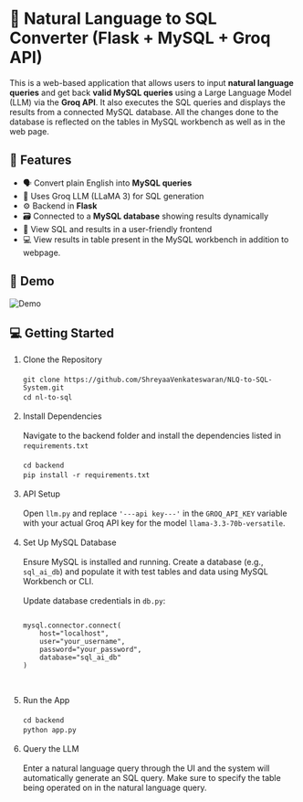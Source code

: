    # 🧠 Natural Language to SQL Converter (Flask + MySQL + Groq API)

This is a web-based application that allows users to input **natural language queries** and get back **valid MySQL queries** using a Large Language Model (LLM) via the **Groq API**. It also executes the SQL queries and displays the results from a connected MySQL database. All the changes done to the database is reflected on the tables in MySQL workbench as well as in the web page. 


## 📌 Features

- 🗣 Convert plain English into **MySQL queries**
- 🧠 Uses Groq LLM (LLaMA 3) for SQL generation
- ⚙️ Backend in **Flask**
- 🗃 Connected to a **MySQL database** showing results dynamically
- 🧩 View SQL and results in a user-friendly frontend
- 💻 View results in table present in the MySQL workbench in addition to webpage.


## 🚀 Demo

![Demo](./assets/demo.gif)

## 💻 Getting Started

<ol>
  <li>
    Clone the Repository  
    <br><br>
    <code>git clone https://github.com/ShreyaaVenkateswaran/NLQ-to-SQL-System.git</code><br>
    <code>cd nl-to-sql</code>
  </li>

  <br>

  <li>
    Install Dependencies  
    <br><br>
    Navigate to the backend folder and install the dependencies listed in <code>requirements.txt</code>  
    <br><br>
    <code>cd backend</code><br>
    <code>pip install -r requirements.txt</code>
  </li>

  <br>

  <li>
    API Setup  
    <br><br>
    Open <code>llm.py</code> and replace <code>'---api key---'</code> in the <code>GROQ_API_KEY</code> variable with your actual Groq API key for the model <code>llama-3.3-70b-versatile</code>.
  </li>

  <br>

  <li>
    Set Up MySQL Database  
    <br><br>
    Ensure MySQL is installed and running. Create a database (e.g., <code>sql_ai_db</code>) and populate it with test tables and data using MySQL Workbench or CLI.<br><br>
    Update database credentials in <code>db.py</code>:
    <pre><code>
mysql.connector.connect(
    host="localhost",
    user="your_username",
    password="your_password",
    database="sql_ai_db"
)
    </code></pre>
  </li>

  <br>

  <li>
    Run the App  
    <br><br>
    <code>cd backend</code><br>
    <code>python app.py</code>
  </li>

  <br>

  <li>
    Query the LLM  
    <br><br>
    Enter a natural language query through the UI and the system will automatically generate an SQL query. Make sure to specify the table being operated on in the natural language query.
  </li>
</ol>




  
